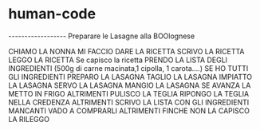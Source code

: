 # human-code

------------------ Preparare le Lasagne alla BOOlognese

CHIAMO LA NONNA
MI FACCIO DARE LA RICETTA
SCRIVO LA RICETTA
LEGGO LA RICETTA
    Se capisco la ricetta
    PRENDO LA LISTA DEGLI INGREDIENTI
    (500g di carne macinata,1 cipolla, 1 carota....)
        SE HO TUTTI GLI INGREDIENTI
            PREPARO LA LASAGNA
            TAGLIO LA LASAGNA
            IMPIATTO LA LASAGNA
            SERVO LA LASAGNA
            MANGIO LA LASAGNA
                SE AVANZA
                    LA METTO IN FRIGO
                ALTRIMENTI 
                    PULISCO LA TEGLIA
                    RIPONGO LA TEGLIA NELLA CREDENZA
        ALTRIMENTI 
            SCRIVO LA LISTA CON GLI INGREDIENTI MANCANTI
            VADO A COMPRARLI
    ALTRIMENTI
    FINCHE  NON LA CAPISCO LA RILEGGO

